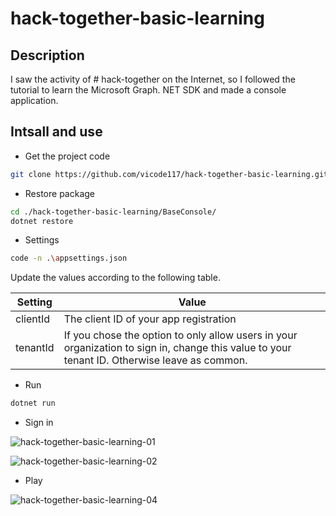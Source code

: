 # hack-together-basic-learning

## Description
I saw the activity of # hack-together on the Internet, so I followed the tutorial to learn the Microsoft Graph. NET SDK and made a console application.

## Intsall and use

* Get the project code

```sh
git clone https://github.com/vicode117/hack-together-basic-learning.git
```

* Restore package

```sh
cd ./hack-together-basic-learning/BaseConsole/
dotnet restore
```


* Settings


```sh
code -n .\appsettings.json
```
Update the values according to the following table.

|Setting	|Value|
|---------|------|
|clientId	|The client ID of your app registration|
|tenantId	|If you chose the option to only allow users in your organization to sign in, change this value to your tenant ID. Otherwise leave as common.|

* Run

```sh
dotnet run
```

* Sign in

![hack-together-basic-learning-01](https://user-images.githubusercontent.com/28266085/225454398-6c306672-0a52-4dc8-8d6a-de645467743b.png)

![hack-together-basic-learning-02](https://user-images.githubusercontent.com/28266085/225454414-77f150cc-d21b-4706-8bd1-18555898c1d2.png)

* Play

![hack-together-basic-learning-04](https://user-images.githubusercontent.com/28266085/225458682-563dcc5c-eae5-4faa-9b25-3d6b6b260f46.png)


